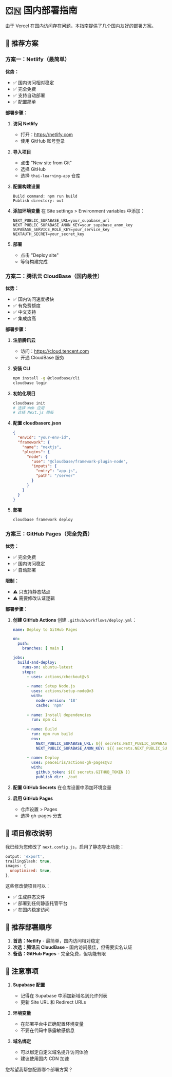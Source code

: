 # 🇨🇳 国内部署指南

由于 Vercel 在国内访问存在问题，本指南提供了几个国内友好的部署方案。

## 🎯 推荐方案

### 方案一：Netlify（最简单）

**优势：**
- ✅ 国内访问相对稳定
- ✅ 完全免费
- ✅ 支持自动部署
- ✅ 配置简单

**部署步骤：**

1. **访问 Netlify**
   - 打开：https://netlify.com
   - 使用 GitHub 账号登录

2. **导入项目**
   - 点击 "New site from Git"
   - 选择 GitHub
   - 选择 `thai-learning-app` 仓库

3. **配置构建设置**
   ```
   Build command: npm run build
   Publish directory: out
   ```

4. **添加环境变量**
   在 Site settings > Environment variables 中添加：
   ```
   NEXT_PUBLIC_SUPABASE_URL=your_supabase_url
   NEXT_PUBLIC_SUPABASE_ANON_KEY=your_supabase_anon_key
   SUPABASE_SERVICE_ROLE_KEY=your_service_key
   NEXTAUTH_SECRET=your_secret_key
   ```

5. **部署**
   - 点击 "Deploy site"
   - 等待构建完成

### 方案二：腾讯云 CloudBase（国内最佳）

**优势：**
- ✅ 国内访问速度极快
- ✅ 有免费额度
- ✅ 中文支持
- ✅ 集成度高

**部署步骤：**

1. **注册腾讯云**
   - 访问：https://cloud.tencent.com
   - 开通 CloudBase 服务

2. **安装 CLI**
   ```bash
   npm install -g @cloudbase/cli
   cloudbase login
   ```

3. **初始化项目**
   ```bash
   cloudbase init
   # 选择 Web 应用
   # 选择 Next.js 模板
   ```

4. **配置 cloudbaserc.json**
   ```json
   {
     "envId": "your-env-id",
     "framework": {
       "name": "nextjs",
       "plugins": {
         "node": {
           "use": "@cloudbase/framework-plugin-node",
           "inputs": {
             "entry": "app.js",
             "path": "/server"
           }
         }
       }
     }
   }
   ```

5. **部署**
   ```bash
   cloudbase framework deploy
   ```

### 方案三：GitHub Pages（完全免费）

**优势：**
- ✅ 完全免费
- ✅ 国内访问稳定
- ✅ 自动部署

**限制：**
- ⚠️ 只支持静态站点
- ⚠️ 需要修改认证逻辑

**部署步骤：**

1. **创建 GitHub Actions**
   创建 `.github/workflows/deploy.yml`：
   ```yaml
   name: Deploy to GitHub Pages
   
   on:
     push:
       branches: [ main ]
   
   jobs:
     build-and-deploy:
       runs-on: ubuntu-latest
       steps:
         - uses: actions/checkout@v3
         
         - name: Setup Node.js
           uses: actions/setup-node@v3
           with:
             node-version: '18'
             cache: 'npm'
             
         - name: Install dependencies
           run: npm ci
           
         - name: Build
           run: npm run build
           env:
             NEXT_PUBLIC_SUPABASE_URL: ${{ secrets.NEXT_PUBLIC_SUPABASE_URL }}
             NEXT_PUBLIC_SUPABASE_ANON_KEY: ${{ secrets.NEXT_PUBLIC_SUPABASE_ANON_KEY }}
             
         - name: Deploy
           uses: peaceiris/actions-gh-pages@v3
           with:
             github_token: ${{ secrets.GITHUB_TOKEN }}
             publish_dir: ./out
   ```

2. **配置 GitHub Secrets**
   在仓库设置中添加环境变量

3. **启用 GitHub Pages**
   - 仓库设置 > Pages
   - 选择 gh-pages 分支

## 🔧 项目修改说明

我已经为您修改了 `next.config.js`，启用了静态导出功能：

```javascript
output: 'export',
trailingSlash: true,
images: {
  unoptimized: true,
},
```

这些修改使项目可以：
- ✅ 生成静态文件
- ✅ 部署到任何静态托管平台
- ✅ 在国内稳定访问

## 🚀 推荐部署顺序

1. **首选：Netlify** - 最简单，国内访问相对稳定
2. **次选：腾讯云 CloudBase** - 国内访问最佳，但需要实名认证
3. **备选：GitHub Pages** - 完全免费，但功能有限

## 📝 注意事项

1. **Supabase 配置**
   - 记得在 Supabase 中添加新域名到允许列表
   - 更新 Site URL 和 Redirect URLs

2. **环境变量**
   - 在部署平台中正确配置环境变量
   - 不要在代码中暴露敏感信息

3. **域名绑定**
   - 可以绑定自定义域名提升访问体验
   - 建议使用国内 CDN 加速

您希望我帮您配置哪个部署方案？
